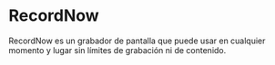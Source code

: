 # RecordNow

RecordNow es un grabador de pantalla que puede usar en cualquier momento y lugar sin límites de grabación ni de contenido.
